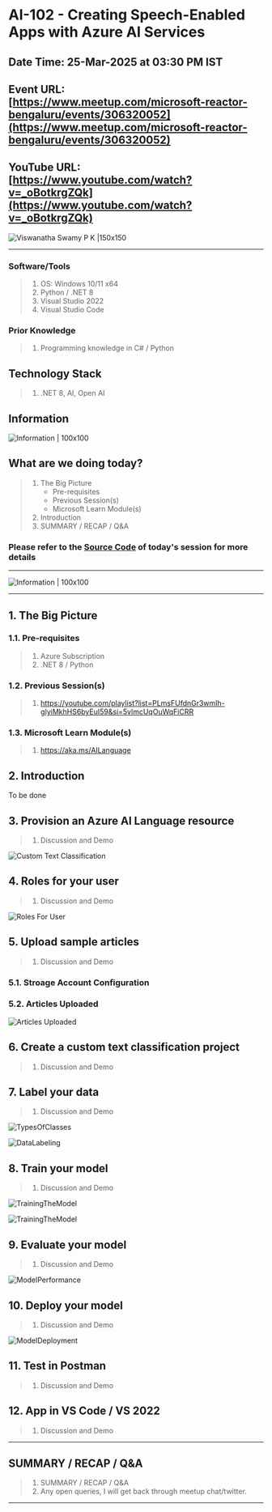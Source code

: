 # AI-102 - Creating Speech-Enabled Apps with Azure AI Services

## Date Time: 25-Mar-2025 at 03:30 PM IST

## Event URL: [https://www.meetup.com/microsoft-reactor-bengaluru/events/306320052](https://www.meetup.com/microsoft-reactor-bengaluru/events/306320052)

## YouTube URL: [https://www.youtube.com/watch?v=_oBotkrgZQk](https://www.youtube.com/watch?v=_oBotkrgZQk)

![Viswanatha Swamy P K |150x150](./Documentation/Images/ViswanathaSwamyPK.PNG)

---

### Software/Tools

> 1. OS: Windows 10/11 x64
> 1. Python / .NET 8
> 1. Visual Studio 2022
> 1. Visual Studio Code

### Prior Knowledge

> 1. Programming knowledge in C# / Python

## Technology Stack

> 1. .NET 8, AI, Open AI

## Information

![Information | 100x100](../Documentation/Images/Information.PNG)

## What are we doing today?

> 1. The Big Picture
>    - Pre-requisites
>    - Previous Session(s)
>    - Microsoft Learn Module(s)
> 1. Introduction
> 1. SUMMARY / RECAP / Q&A

### Please refer to the [**Source Code**](https://github.com/Swamy-s-Tech-Skills-Academy/learn-ai-102-code) of today's session for more details

---

![Information | 100x100](../Documentation/Images/SeatBelt.PNG)

---

## 1. The Big Picture

### 1.1. Pre-requisites

> 1. Azure Subscription
> 1. .NET 8 / Python

### 1.2. Previous Session(s)

> 1. <https://youtube.com/playlist?list=PLmsFUfdnGr3wmIh-glyiMkhHS6byEuI59&si=5vlmcUqOuWqFiCRR>

### 1.3. Microsoft Learn Module(s)

> 1. <https://aka.ms/AILanguage>

## 2. Introduction

To be done

## 3. Provision an Azure AI Language resource

> 1. Discussion and Demo

![Custom Text Classification](./Documentation/Images/LanguageService_CTClass.PNG)

## 4. Roles for your user

> 1. Discussion and Demo

![Roles For User](./Documentation/Images/Roles_For_User.PNG)

## 5. Upload sample articles

> 1. Discussion and Demo

### 5.1. Stroage Account Configuration

### 5.2. Articles Uploaded

![Articles Uploaded](./Documentation/Images/Articles_Uploaded.PNG)

## 6. Create a custom text classification project

> 1. Discussion and Demo

## 7. Label your data

> 1. Discussion and Demo

![TypesOfClasses](./Documentation/Images/TypesOfClasses.PNG)

![DataLabeling](./Documentation/Images/DataLabeling.PNG)

## 8. Train your model

> 1. Discussion and Demo

![TrainingTheModel](./Documentation/Images/TrainingTheModel.PNG)

![TrainingTheModel](./Documentation/Images/TrainingTheModel_1.PNG)

## 9. Evaluate your model

> 1. Discussion and Demo

![ModelPerformance](./Documentation/Images/ModelPerformance.PNG)

## 10. Deploy your model

> 1. Discussion and Demo

![ModelDeployment](./Documentation/Images/ModelDeployment.PNG)

## 11. Test in Postman

> 1. Discussion and Demo

## 12. App in VS Code / VS 2022

> 1. Discussion and Demo

---

## SUMMARY / RECAP / Q&A

> 1. SUMMARY / RECAP / Q&A
> 2. Any open queries, I will get back through meetup chat/twitter.

---
